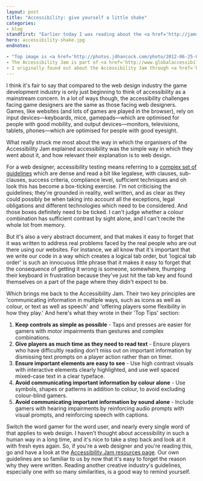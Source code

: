 ```yaml
---
layout: post
title: "Accessibility: give yourself a little shake"
categories:
- blog
standfirst: "Earlier today I was reading about the <a href='http://jams.gamejolt.io/AccessibilityJam'>Accessibility Jam</a>, an event for game developers. Like most web designers, accessibility is such a fundamental part of how I work that it's become routine. That's not necessarily a bad thing&#8212;good habits are nothing to be ashamed of&#8212;but it's nice to have your routine shaken up once in a while."
hero: accessibility-shake.jpg
endnotes:

- "Top image is <a href='http://photos.jdhancock.com/photo/2012-06-25-064009-who-wants-to-play-video-games.html'>Who wants to play games?</a> by J.D. Hancock. Sourced from Flickr and <a href='http://creativecommons.org/licenses/by/3.0/deed.en_US'>licenced under creative commons</a>." 
- The Accessibility Jam is part of <a href='http://www.globalaccessibilityawarenessday.org/'>Global Accessibility Awareness Day</a> which is taking place on the 15th of May.
- I originally found out about the Accessibility Jam through <a href='http://www.rockpapershotgun.com/2014/05/06/open-your-eyes-and-ears-etc-for-the-accessibility-jam/'>Rock Paper Shotgun</a>.
---
```


I think it's fair to say that compared to the web design industry the game development industry is only just beginning to think of accessibility as a mainstream concern. In a lot of ways though, the accessibility challenges facing game designers are the same as those facing web designers. Games, like websites (and lots of games are played in the browser), rely on input devices&#8212;keyboards, mice, gamepads&#8212;which are optimised for people with good mobility, and output devices&#8212;monitors, televisions, tablets, phones&#8212;which are optimised for people with good eyesight.

What really struck me most about the way in which the organisers of the Accessibility Jam explained accessibility was the simple way in which they went about it, and how relevant their explanation is to web design.

For a web designer, accessibility testing means referring to a [complex set of guidelines](http://www.w3.org/TR/WCAG20/) which are dense and read a bit like legalese, with clauses, sub-clauses, success criteria, compliance level, sufficient techniques and oh look this has become a box-ticking exercise. I'm not criticising the guidelines; they're grounded in reality, well written, and as clear as they could possibly be when taking into account all the exceptions, legal obligations and different technologies which need to be considered. And those boxes definitely need to be ticked. I can't judge whether a colour combination has sufficient contrast by sight alone, and I can't recite the whole lot from memory.

But it's also a very abstract document, and that makes it easy to forget that it was written to address real problems faced by the real people who are out there using our websites. For instance, we all know that it's important that we write our code in a way which creates a logical tab order, but 'logical tab order' is such an innocuous little phrase that it makes it easy to forget that the consequence of getting it wrong is someone, somewhere, thumping their keyboard in frustration because they've just hit the tab key and found themselves on a part of the page where they didn't expect to be.

Which brings me back to the Accessibility Jam. Their two key principles are 'communicating information in multiple ways, such as icons as well as colour, or text as well as speech' and 'offering players some flexibility in how they play.' And here's what they wrote in their 'Top Tips' section:

1. **Keep controls as simple as possible** - Taps and presses are easier for gamers with motor impairments than gestures and complex combinations.
2. **Give players as much time as they need to read text** - Ensure players who have difficultly reading don’t miss out on important information by dismissing text prompts on a player action rather than on timer.
3. **Ensure important elements are easy to see** - Use high contrast visuals with interactive elements clearly highlighted, and use well spaced mixed-case text in a clear typeface.
4. **Avoid communicating important information by colour alone** - Use symbols, shapes or patterns in addition to colour, to avoid excluding colour-blind gamers.
5. **Avoid communicating important information by sound alone** - Include gamers with hearing impairments by reinforcing audio prompts with visual prompts, and reinforcing speech with captions.

Switch the word gamer for the word user, and nearly every single word of that applies to web design. I haven't thought about accessibility in such a human way in a long time, and it's nice to take a step back and look at it with fresh eyes again. So, if you're a web designer and you're reading this, go and have a look at the [Accessibility Jam resources page](http://jams.gamejolt.io/accessibilityjam/resources). Our own guidelines are so familiar to us by now that it's easy to forget the reason why they were written. Reading another creative industry's guidelines, especially one with so many similarities, is a good way to remind yourself.

